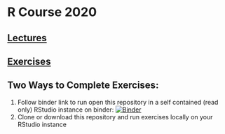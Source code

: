# R Course 2020

## [Lectures](https://youtu.be/rbRLU_nMshw)
## [Exercises](data/exercises.html)



## Two Ways to Complete Exercises:
1. Follow binder link to run open this repository in a self contained (read only) RStudio instance on binder: [![Binder](http://mybinder.org/badge_logo.svg)](http://mybinder.org/v2/gh/thezetner/intro-R-course/master?urlpath=rstudio)
2. Clone or download this repository and run exercises locally on your RStudio instance 



